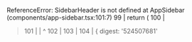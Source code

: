  ReferenceError: SidebarHeader is not defined
    at AppSidebar (components/app-sidebar.tsx:101:7)
   99 |   return (
  100 |     <Sidebar collapsible="icon" defaultOpen={!isHomePage}>
> 101 |       <SidebarHeader className="p-0 border-none">
      |       ^
  102 |         <Breadcrumbs />
  103 |       </SidebarHeader>
  104 |       <SidebarContent> {
  digest: '524507681'